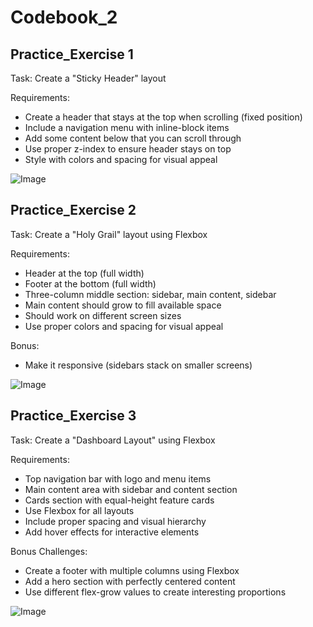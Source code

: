 # Codebook_2

## Practice_Exercise 1

Task: Create a "Sticky Header" layout

Requirements:
- Create a header that stays at the top when scrolling (fixed position)
- Include a navigation menu with inline-block items
- Add some content below that you can scroll through
- Use proper z-index to ensure header stays on top
- Style with colors and spacing for visual appeal

![Image](https://github.com/user-attachments/assets/fe798d72-b771-4099-9e58-505cfe7b49c7)


## Practice_Exercise 2

Task: Create a "Holy Grail" layout using Flexbox

Requirements:
- Header at the top (full width)
- Footer at the bottom (full width)  
- Three-column middle section: sidebar, main content, sidebar
- Main content should grow to fill available space
- Should work on different screen sizes
- Use proper colors and spacing for visual appeal

Bonus:
- Make it responsive (sidebars stack on smaller screens)

![Image](https://github.com/user-attachments/assets/8566d275-b6be-46e3-b694-d3cb549773da)


## Practice_Exercise 3

Task: Create a "Dashboard Layout" using Flexbox

Requirements:
- Top navigation bar with logo and menu items
- Main content area with sidebar and content section
- Cards section with equal-height feature cards
- Use Flexbox for all layouts
- Include proper spacing and visual hierarchy
- Add hover effects for interactive elements

Bonus Challenges:
- Create a footer with multiple columns using Flexbox
- Add a hero section with perfectly centered content
- Use different flex-grow values to create interesting proportions

![Image](https://github.com/user-attachments/assets/dabda191-ae0c-4563-b44e-fe40150cbe67)